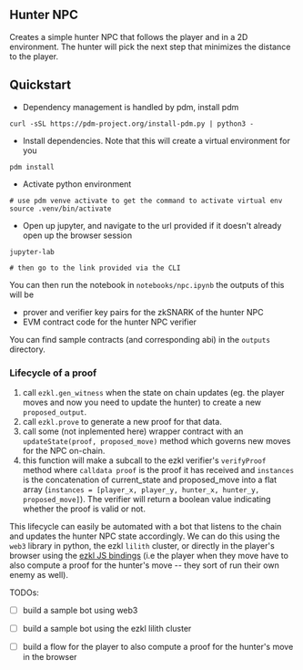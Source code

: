 ## Hunter NPC

Creates a simple hunter NPC that follows the player and in a 2D environment. The hunter will pick the next step that minimizes the distance to the player.

## Quickstart

- Dependency management is handled by pdm, install pdm
```shell
curl -sSL https://pdm-project.org/install-pdm.py | python3 -
```

- Install dependencies. Note that this will create a virtual environment for you
```shell
pdm install
```

- Activate python environment
```shell
# use pdm venve activate to get the command to activate virtual env
source .venv/bin/activate
```

- Open up jupyter, and navigate to the url provided if it doesn't already open up the browser session
```shell
jupyter-lab

# then go to the link provided via the CLI
```

You can then run the notebook in `notebooks/npc.ipynb` the outputs of this will be 
- prover and verifier key pairs for the zkSNARK of the hunter NPC
- EVM contract code for the hunter NPC verifier

You can find sample contracts (and corresponding abi) in the `outputs` directory.

### Lifecycle of a proof 

1. call `ezkl.gen_witness` when the state on chain updates (eg. the player moves and now you need to update the hunter) to create a new `proposed_output`.
2. call `ezkl.prove` to generate a new proof for that data.
3. call some (not inplemented here) wrapper contract with an `updateState(proof, proposed_move)` method which governs new moves for the NPC on-chain.
4. this function will make a subcall to the ezkl verifier's `verifyProof` method where `calldata proof` is the proof it has received and `instances` is the concatenation of current_state and proposed_move into a flat array (`instances = [player_x, player_y, hunter_x, hunter_y, proposed_move]`). The verifier will return a boolean value indicating whether the proof is valid or not.

This lifecycle can easily be automated with a bot that listens to the chain and updates the hunter NPC state accordingly. We can do this using the `web3` library in python, the ezkl `lilith` cluster, or directly in the player's browser using the [ezkl JS bindings](https://registry.npmjs.org/@ezkljs%2fengine) (i.e the player when they move have to also compute a proof for the hunter's move -- they sort of run their own enemy as well). 

TODOs:
- [ ] build a sample bot using web3
- [ ] build a sample bot using the ezkl lilith cluster
- [ ] build a flow for the player to also compute a proof for the hunter's move in the browser



